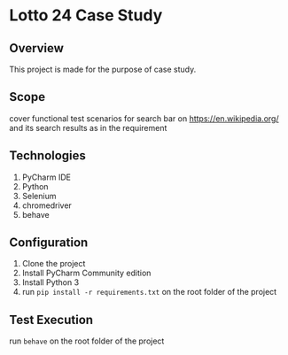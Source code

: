 # Lotto 24 Case Study

Overview
---

This project is made for the purpose of case study.

Scope
----
cover functional test scenarios for search bar on https://en.wikipedia.org/ and its search results as in the requirement

Technologies
----
1. PyCharm IDE
2. Python
3. Selenium
4. chromedriver
5. behave

Configuration
----
1. Clone the project
2. Install PyCharm Community edition
3. Install Python 3
4. run  `pip install -r requirements.txt` on the root folder of the project

Test Execution
----
run  `behave` on the root folder of the project
